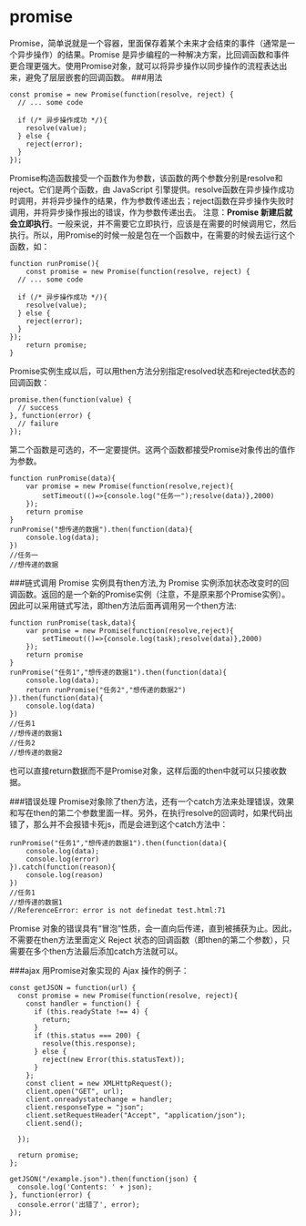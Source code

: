 promise
===================
Promise，简单说就是一个容器，里面保存着某个未来才会结束的事件（通常是一个异步操作）的结果。Promise 是异步编程的一种解决方案，比回调函数和事件更合理更强大。使用Promise对象，就可以将异步操作以同步操作的流程表达出来，避免了层层嵌套的回调函数。
###用法
```
const promise = new Promise(function(resolve, reject) {
  // ... some code

  if (/* 异步操作成功 */){
    resolve(value);
  } else {
    reject(error);
  }
});
```
Promise构造函数接受一个函数作为参数，该函数的两个参数分别是resolve和reject。它们是两个函数，由 JavaScript 引擎提供。resolve函数在异步操作成功时调用，并将异步操作的结果，作为参数传递出去；reject函数在异步操作失败时调用，并将异步操作报出的错误，作为参数传递出去。
注意：**Promise 新建后就会立即执行**。一般来说，并不需要它立即执行，应该是在需要的时候调用它，然后执行。所以，用Promise的时候一般是包在一个函数中，在需要的时候去运行这个函数，如：
```
function runPromise(){
    const promise = new Promise(function(resolve, reject) {
  // ... some code

  if (/* 异步操作成功 */){
    resolve(value);
  } else {
    reject(error);
  }
});
    return promise;            
}
```
Promise实例生成以后，可以用then方法分别指定resolved状态和rejected状态的回调函数：
```
promise.then(function(value) {
  // success
}, function(error) {
  // failure
});
```
第二个函数是可选的，不一定要提供。这两个函数都接受Promise对象传出的值作为参数。

	function runPromise(data){
		var promise = new Promise(function(resolve,reject){
			setTimeout(()=>{console.log("任务一");resolve(data)},2000)	
		});
		return promise
	}
	runPromise("想传递的数据").then(function(data){
		console.log(data);
	})
    //任务一
    //想传递的数据
    
###链式调用
Promise 实例具有then方法,为 Promise 实例添加状态改变时的回调函数。返回的是一个新的Promise实例（注意，不是原来那个Promise实例）。因此可以采用链式写法，即then方法后面再调用另一个then方法:

	function runPromise(task,data){
		var promise = new Promise(function(resolve,reject){
			setTimeout(()=>{console.log(task);resolve(data)},2000)	
		});
		return promise
	}
	runPromise("任务1","想传递的数据1").then(function(data){
		console.log(data);
		return runPromise("任务2","想传递的数据2")
	}).then(function(data){
		console.log(data)
	})
    //任务1
    //想传递的数据1
    //任务2
    //想传递的数据2
也可以直接return数据而不是Promise对象，这样后面的then中就可以只接收数据。

###错误处理
Promise对象除了then方法，还有一个catch方法来处理错误，效果和写在then的第二个参数里面一样。另外，在执行resolve的回调时，如果代码出错了，那么并不会报错卡死js，而是会进到这个catch方法中：

	runPromise("任务1","想传递的数据1").then(function(data){
		console.log(data);
		console.log(error)
	}).catch(function(reason){
		console.log(reason)
	})
    //任务1
    //想传递的数据1
    //ReferenceError: error is not definedat test.html:71
Promise 对象的错误具有“冒泡”性质，会一直向后传递，直到被捕获为止。因此，不需要在then方法里面定义 Reject 状态的回调函数（即then的第二个参数），只需要在多个then方法最后添加catch方法就可以。

###ajax
用Promise对象实现的 Ajax 操作的例子：

```
const getJSON = function(url) {
  const promise = new Promise(function(resolve, reject){
    const handler = function() {
      if (this.readyState !== 4) {
        return;
      }
      if (this.status === 200) {
        resolve(this.response);
      } else {
        reject(new Error(this.statusText));
      }
    };
    const client = new XMLHttpRequest();
    client.open("GET", url);
    client.onreadystatechange = handler;
    client.responseType = "json";
    client.setRequestHeader("Accept", "application/json");
    client.send();

  });

  return promise;
};

getJSON("/example.json").then(function(json) {
  console.log('Contents: ' + json);
}, function(error) {
  console.error('出错了', error);
});
```